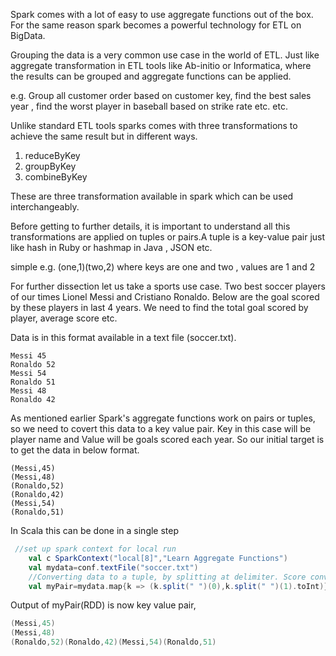 Spark comes with a lot of easy to use aggregate functions out of the box. For the same reason spark becomes a powerful technology for ETL on BigData.

Grouping the data is a very common use case in the world of ETL. Just like aggregate transformation in ETL tools like Ab-initio or Informatica, where the results can be grouped and aggregate functions can be applied.

e.g. Group all customer order based on customer key, find the best sales year , find the worst player in baseball based on strike rate etc. etc.

Unlike standard ETL tools sparks comes with three transformations to achieve the same result but in different ways.

1) reduceByKey 
2) groupByKey  
3) combineByKey  

These are three transformation available in spark which can be used interchangeably.

Before getting to further details, it is important to understand all this transformations are applied on tuples or pairs.A tuple is a key-value pair just like hash in Ruby or hashmap in Java , JSON etc.

simple e.g. (one,1)(two,2) where keys are one and two , values are 1 and 2

For further dissection let us take a sports use case. Two best soccer players of our times Lionel Messi and Cristiano Ronaldo. Below are the goal scored by these players in last 4 years. We need to find the total goal scored by player, average score etc.


Data is in this format available in a text file (soccer.txt).
```Data
Messi 45
Ronaldo 52
Messi 54
Ronaldo 51
Messi 48
Ronaldo 42
```
As mentioned earlier Spark's aggregate functions work on pairs or tuples, so we need to covert this data to a key value pair. Key in this case will be player name and Value will be goals scored each year. So our initial target is to get the data in below format.
```rdd
(Messi,45)
(Messi,48)
(Ronaldo,52)
(Ronaldo,42)
(Messi,54)
(Ronaldo,51)
```
In Scala this can be done in a single step
```Scala
 //set up spark context for local run
    val c SparkContext("local[8]","Learn Aggregate Functions")
    val mydata=conf.textFile("soccer.txt")
    //Converting data to a tuple, by splitting at delimiter. Score converted to a number explicitly
    val myPair=mydata.map{k => (k.split(" ")(0),k.split(" ")(1).toInt)}
```
Output of myPair(RDD) is now key value pair,
```Scala
(Messi,45)
(Messi,48)
(Ronaldo,52)(Ronaldo,42)(Messi,54)(Ronaldo,51)
```
